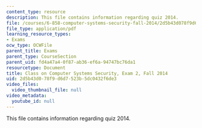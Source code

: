 ```yaml
---
content_type: resource
description: This file contains information regarding quiz 2014.
file: /courses/6-858-computer-systems-security-fall-2014/2d5b43d078f9d6d7523b5dc0432f6de3_MIT6_858F14_q14_2.pdf
file_type: application/pdf
learning_resource_types:
- Exams
ocw_type: OCWFile
parent_title: Exams
parent_type: CourseSection
parent_uid: fd4a47a4-0f87-ab36-ef6a-94747bc76da1
resourcetype: Document
title: Class on Computer Systems Security, Exam 2, Fall 2014
uid: 2d5b43d0-78f9-d6d7-523b-5dc0432f6de3
video_files:
  video_thumbnail_file: null
video_metadata:
  youtube_id: null
---
```

This file contains information regarding quiz 2014.

